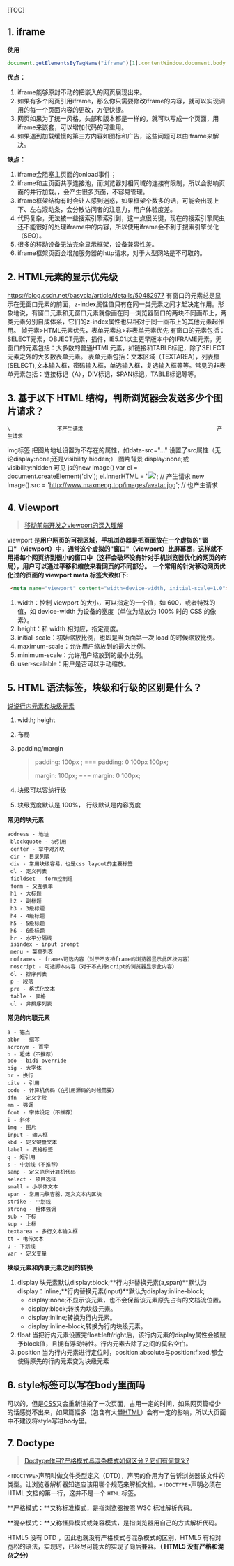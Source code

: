 [TOC]
## 1. iframe

**使用**

```js
document.getElementsByTagName("iframe")[1].contentWindow.document.body.classList.add("content-scroll-beautify")
```

**优点：**

1. iframe能够原封不动的把嵌入的网页展现出来。
2. 如果有多个网页引用iframe，那么你只需要修改iframe的内容，就可以实现调用的每一个页面内容的更改，方便快捷。
3. 网页如果为了统一风格，头部和版本都是一样的，就可以写成一个页面，用iframe来嵌套，可以增加代码的可重用。
4. 如果遇到加载缓慢的第三方内容如图标和广告，这些问题可以由iframe来解决。

**缺点：**

1. iframe会阻塞主页面的onload事件；
2. iframe和主页面共享连接池，而浏览器对相同域的连接有限制，所以会影响页面的并行加载。，会产生很多页面，不容易管理。
3. iframe框架结构有时会让人感到迷惑，如果框架个数多的话，可能会出现上下、左右滚动条，会分散访问者的注意力，用户体验度差。
4. 代码复杂，无法被一些搜索引擎索引到，这一点很关键，现在的搜索引擎爬虫还不能很好的处理iframe中的内容，所以使用iframe会不利于搜索引擎优化（SEO）。
5. 很多的移动设备无法完全显示框架，设备兼容性差。
6. iframe框架页面会增加服务器的http请求，对于大型网站是不可取的。

## 2. HTML元素的显示优先级
https://blog.csdn.net/basycia/article/details/50482977
    有窗口的元素总是显示在无窗口元素的前面，z-index属性值只有在同一类元素之间才起决定作用。形象地说，有窗口元素和无窗口元素就像画在同一浏览器窗口的两块不同画布上，两类元素分别自成体系，它们的z-index属性也只相对于同一画布上的其他元素起作用。
    帧元素>HTML元素优先，表单元素总>非表单元素优先
    有窗口的元素包括：SELECT元素，OBJECT元素，插件，IE5.01以主更早版本中的IFRAME元素。无窗口的元素包括：大多数的普通HTML元素，如链接和TABLE标记，除了SELECT元素之外的大多数表单元素。
    表单元素包括：文本区域（TEXTAREA），列表框(SELECT),文本输入框，密码输入框，单选输入框，复选输入框等等。常见的非表单元素包括：链接标记（A），DIV标记，SPAN标记，TABLE标记等等。



## 3. 基于以下 HTML 结构，判断浏览器会发送多少个图片请求？
	\				不产生请求										    产生请求
img标签				把图片地址设置为不存在的属性，如data-src="..."	   设置了src属性（无论display:none;还是visibility:hidden;）
图片背景			display:none;或visibility:hidden					可见
js的new Image()
																		var el = document.createElement('div');
													el.innerHTML = '<img src="http://www.maxmeng.top/images/avatar.jpg" />'; // 产生请求
												new Image().src = 'http://www.maxmeng.top/images/avatar.jpg'; // 也产生请求

## 4. Viewport ##

> [移动前端开发之viewport的深入理解](https://www.cnblogs.com/2050/p/3877280.html)

viewport 是**用户网页的可视区域**，**手机浏览器是把页面放在一个虚拟的"窗口"（viewport）中，通常这个虚拟的"窗口"（viewport）比屏幕宽，这样就不用把每个网页挤到很小的窗口中（这样会破坏没有针对手机浏览器优化的网页的布局），用户可以通过平移和缩放来看网页的不同部分。**
 **一个常用的针对移动网页优化过的页面的 viewport meta 标签大致如下:**

```html
 <meta name="viewport" content="width=device-width, initial-scale=1.0">
```

1. width：控制 viewport 的大小，可以指定的一个值，如 600，或者特殊的值，如 device-width 为设备的宽度（单位为缩放为 100% 时的 CSS 的像素）。
2. height：和 width 相对应，指定高度。
3. initial-scale：初始缩放比例，也即是当页面第一次 load 的时候缩放比例。
4. maximum-scale：允许用户缩放到的最大比例。
5. minimum-scale：允许用户缩放到的最小比例。
6. user-scalable：用户是否可以手动缩放。

## 5. HTML 语法标签，块级和行级的区别是什么？ ##

[说说行内元素和块级元素](<https://www.jianshu.com/p/d69878549d92>)

1. width; height

2. 布局

3. padding/margin

   > padding: 100px ; === padding: 0 100px 100px;
   >
   > margin: 100px; === margin: 0 100px;

4. 块级可以容纳行级

5. 块级宽度默认是 100%， 行级默认是内容宽度

**常见的块元素**

```
address - 地址
 blockquote - 块引用
 center - 举中对齐块
 dir - 目录列表
 div - 常用块级容易，也是css layout的主要标签
 dl - 定义列表
 fieldset - form控制组
 form - 交互表单
 h1 - 大标题
 h2 - 副标题
 h3 - 3级标题
 h4 - 4级标题
 h5 - 5级标题
 h6 - 6级标题
 hr - 水平分隔线
 isindex - input prompt
 menu - 菜单列表
 noframes - frames可选内容（对于不支持frame的浏览器显示此区块内容）
 noscript - 可选脚本内容（对于不支持script的浏览器显示此内容）
 ol - 排序列表
 p - 段落
 pre - 格式化文本
 table - 表格
 ul - 非排序列表
```

**常见的内联元素**

```
a - 锚点
abbr - 缩写
acronym - 首字
b - 粗体（不推荐）
bdo - bidi override
big - 大字体
br - 换行
cite - 引用
code - 计算机代码（在引用源码的时候需要）
dfn - 定义字段
em - 强调
font - 字体设定（不推荐）
i - 斜体
img - 图片
input - 输入框
kbd - 定义键盘文本
label - 表格标签
q - 短引用
s - 中划线（不推荐）
samp - 定义范例计算机代码
select - 项目选择
small - 小字体文本
span - 常用内联容器，定义文本内区块
strike - 中划线
strong - 粗体强调
sub - 下标
sup - 上标
textarea - 多行文本输入框
tt - 电传文本
u - 下划线
var - 定义变量
```

**块级元素和内联元素之间的转换**

1. display
   块元素默认display:block;**行内非替换元素(a,span)**默认为display：inline;**行内替换元素(input)**默认为display:inline-block;
   - display:none;不显示该元素，也不会保留该元素原先占有的文档流位置。
   - display:block;转换为块级元素。
   - display:inline;转换为行内元素。
   - display:inline-block;转换为行内块级元素。
2. float
   当把行内元素设置完float:left/right后，该行内元素的display属性会被赋予block值，且拥有浮动特性。行内元素去除了之间的莫名空白。
3. position
   当为行内元素进行定位时，position:absolute与position:fixed.都会使得原先的行内元素变为块级元素

## 6. style标签可以写在body里面吗 ##

可以的，但是[CSS](https://www.baidu.com/s?wd=CSS&tn=SE_PcZhidaonwhc_ngpagmjz&rsv_dl=gh_pc_zhidao)又会重新渲染了一次页面，占用一定的时间，如果网页篇幅少的话感觉不出来，如果篇幅多（包含有大量[HTML](https://www.baidu.com/s?wd=HTML&tn=SE_PcZhidaonwhc_ngpagmjz&rsv_dl=gh_pc_zhidao)）会有一定的影响，所以大页面中不建议将style写进body里。

## 7. Doctype

> [Doctype作用?严格模式与混杂模式如何区分？它们有何意义?](https://www.cnblogs.com/wuqiutong/p/5986191.html)

`<!DOCTYPE>`声明叫做文件类型定义（DTD），声明的作用为了告诉浏览器该文件的类型。让浏览器解析器知道应该用哪个规范来解析文档。`<!DOCTYPE>`声明必须在 HTML 文档的第一行，这并不是一个 `HTML` 标签。


**严格模式：**又称标准模式，是指浏览器按照 W3C 标准解析代码。

**混杂模式：**又称怪异模式或兼容模式，是指浏览器用自己的方式解析代码。

HTML5 没有 DTD ，因此也就没有严格模式与混杂模式的区别，HTML5 有相对宽松的语法，实现时，已经尽可能大的实现了向后兼容。**（ HTML5 没有严格和混杂之分）**